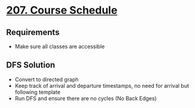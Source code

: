 # [207. Course Schedule](https://leetcode.com/problems/course-schedule/description/)

## Requirements

- Make sure all classes are accessible

## DFS Solution

- Convert to directed graph
- Keep track of arrival and departure timestamps, no need for arrival but following template
- Run DFS and ensure there are no cycles (No Back Edges)
